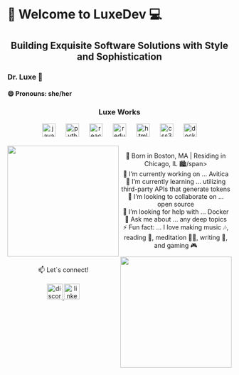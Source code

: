 # <div color="purple">📱 Welcome to LuxeDev 💻</div>
## <div color="gold" align="center">Building Exquisite Software Solutions with Style and Sophistication</div>
### Dr. Luxe 👋
#### 😄 Pronouns: she/her


  ### <div align="center">Luxe Works</div>
<div>
  <div align="center">
      <img src="https://cdn.jsdelivr.net/gh/devicons/devicon/icons/javascript/javascript-original.svg" height="30" alt="javascript logo"  />
      <img width="15" />
    <img src="https://cdn.jsdelivr.net/gh/devicons/devicon/icons/python/python-original.svg" height="30" alt="python logo"  />
      <img width="15" />
    <img src="https://cdn.jsdelivr.net/gh/devicons/devicon/icons/react/react-original.svg" height="30" alt="react logo"  />
      <img width="15" />
    <img src="https://cdn.jsdelivr.net/gh/devicons/devicon/icons/redux/redux-original.svg" height="30" alt="redux logo"  />
      <img width="15" />
    <img src="https://cdn.jsdelivr.net/gh/devicons/devicon/icons/html5/html5-original.svg" height="30" alt="html5 logo"  />
      <img width="15" />
    <img src="https://cdn.jsdelivr.net/gh/devicons/devicon/icons/css3/css3-original.svg" height="30" alt="css3 logo"  />
      <img width="15" />
    <img src="https://cdn.jsdelivr.net/gh/devicons/devicon/icons/docker/docker-original.svg" height="30" alt="docker logo"  />
  </div>
</div>

<br />

<div>
  <img src="https://media.giphy.com/media/v1.Y2lkPTc5MGI3NjExMTJtc2F1a21iMGo0ZnF0MzVndTM1azg5d2FjZGx6eGJ4ODRxNW9xMyZlcD12MV9pbnRlcm5hbF9naWZfYnlfaWQmY3Q9Zw/4H3Ii5eLChYul9p7NL/giphy-downsized.gif" align="left" width="250"gap="20"/>
  <img src="https://media.giphy.com/media/v1.Y2lkPTc5MGI3NjExYXFxaDJzOGJxbHdncXd5ZTRrMDB0OWlreTI2MmVjN25wb2dzdW1kNiZlcD12MV9pbnRlcm5hbF9naWZfYnlfaWQmY3Q9Zw/VTtANKl0beDFQRLDTh/giphy.gif" align="right" width="250" gap="20"/>
</div>
<div  align="center" list-style-type="none">
  <ul list-style-type="none">
    <span> 🌇 Born in Boston, MA | Residing in Chicago, IL 🏙️/span>
    <br />
    <span>🔭 I’m currently working on ... Avitica</span>
    <br />
    <span>🌱 I’m currently learning ... utilizing third-party APIs that generate tokens</span>
    <br />
    <span>👯 I’m looking to collaborate on ... open source</span>
    <br />
    <span>🤔 I’m looking for help with ... Docker</span>
    <br />
    <span> 💬 Ask me about ... any deep topics</span>
    <br />
    <span>⚡ Fun fact: ... I love making music 🎶, reading 📖, meditation 🧘‍♀️, writing 📝, and gaming 🎮</span>
  </ul>
</div>
<br />
<div align="center">
  <div>
📫 Let`s connect! 
  </div>
  <br />
  <a href="aluxaya" target="_blank">
    <img src="https://img.shields.io/static/v1?message=Discord&logo=discord&label=&color=7289DA&logoColor=white&labelColor=&style=for-the-badge" height="35" alt="discord logo"  />
  </a>
  <a href="https://www.linkedin.com/in/aluxee" target="_blank">
    <img src="https://img.shields.io/static/v1?message=LinkedIn&logo=linkedin&label=&color=0077B5&logoColor=white&labelColor=&style=for-the-badge" height="35" alt="linkedin logo"  />
  </a>
</div>


